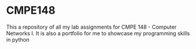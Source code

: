 # CMPE148
This a repository of all my lab assignments for CMPE 148 - Computer Networks I. It is also a portfolio for me to showcase my programming skills in python

